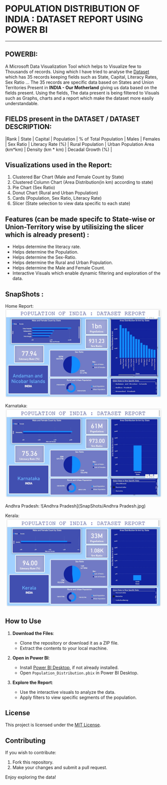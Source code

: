 # POPULATION DISTRIBUTION OF INDIA : DATASET REPORT USING POWER BI
---
## POWERBI:
A Microsoft Data Visualization Tool which helps to Visualize few to Thousands of records.
Using which I have tried to analyse the [Dataset](population.csv) which has 35 records keeping fields such as State, Capital, Literacy Rates, Sex Ratio ...
The 35 records are specific data based on States and Union Territories Present in **INDIA - Our Motherland** giving us data based on the fields present.
Using the fields, The data present is being filtered to Visuals such as Graphs, charts and a report which make the dataset more easily understandable.

## FIELDS present in the DATASET / DATASET DESCRIPTION:
|Rank | State	| Capital	| Population | % of Total Population |	Males |	Females	| Sex Ratio	| Literacy Rate (%) |	Rural Population |	Urban Population	Area (km*km) | Density (km * km) | Decadal Growth (%) |

## Visualizations used in the Report:
1. Clustered Bar Chart (Male and Female Count by State)
2. Clustered Column Chart (Area Distribution(in km) according to state)
3. Pie Chart (Sex Ratio)
4. Donut Chart (Rural and Urban Population)
5. Cards (Population, Sex Ratio, Literacy Rate)
6. Slicer (State selection to view data specific to each state)

## Features (can be made specifc to State-wise or Union-Territory wise by utilisizing the slicer which is already present) :
- Helps determine the literacy rate.
- Helps determine the Population.
- Helps determine the Sex-Ratio.
- Helps determine the Rural and Urban Population.
- Helps determine the Male and Female Count.
- Interactive Visuals which enable dynamic filtering and exploration of the data.

## SnapShots :
Home Report:
![home](SnapShots/home.jpg)

Karnataka:
![karnataka](SnapShots/karnataka.jpg)

Andhra Pradesh:
![Andhra Pradesh](SnapShots/Andhra Pradesh.jpg)

Kerala:
![kerala](SnapShots/kerala.jpg)

## How to Use
1. **Download the Files**:
   - Clone the repository or download it as a ZIP file.
   - Extract the contents to your local machine.

2. **Open in Power BI**:
   - Install [Power BI Desktop](https://powerbi.microsoft.com/desktop/), if not already installed.
   - Open `Population_Distribution.pbix` in Power BI Desktop.

3. **Explore the Report**:
   - Use the interactive visuals to analyze the data.
   - Apply filters to view specific segments of the population.

## License
This project is licensed under the [MIT License](LICENSE).

## Contributing
If you wish to contribute:
1. Fork this repository.
2. Make your changes and submit a pull request.

Enjoy exploring the data!

